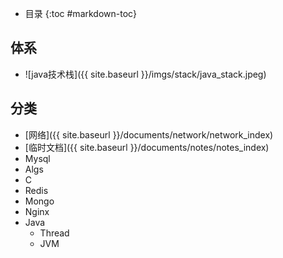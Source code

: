 - 目录
{:toc #markdown-toc}	

## 体系
  
   - ![java技术栈]({{ site.baseurl }}/imgs/stack/java_stack.jpeg)

  
  
  
  
## 分类

  - [网络]({{ site.baseurl }}/documents/network/network_index)
  - [临时文档]({{ site.baseurl }}/documents/notes/notes_index)
  - Mysql
  - Algs
  - C
  - Redis
  - Mongo
  - Nginx
  - Java
     - Thread
     - JVM
  
  

  
  






